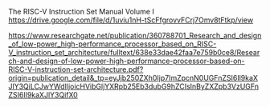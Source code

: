 The RISC-V Instruction Set Manual Volume I https://drive.google.com/file/d/1uviu1nH-tScFfgrovvFCrj7Omv8tFtkp/view

https://www.researchgate.net/publication/360788701_Research_and_design_of_low-power_high-performance_processor_based_on_RISC-V_instruction_set_architecture/fulltext/638e33dae42faa7e759b0ce8/Research-and-design-of-low-power-high-performance-processor-based-on-RISC-V-instruction-set-architecture.pdf?origin=publication_detail&_tp=eyJjb250ZXh0Ijp7ImZpcnN0UGFnZSI6Il9kaXJlY3QiLCJwYWdlIjoicHVibGljYXRpb25Eb3dubG9hZCIsInByZXZpb3VzUGFnZSI6Il9kaXJlY3QifX0
